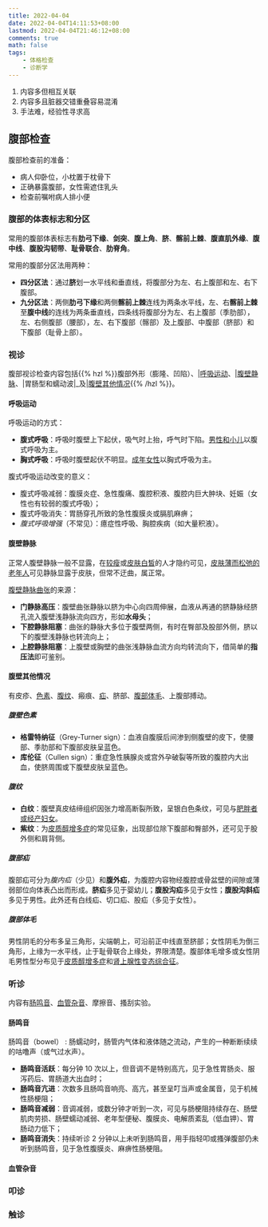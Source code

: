 ```yaml
---
title: 2022-04-04
date: 2022-04-04T14:11:53+08:00
lastmod: 2022-04-04T21:46:12+08:00
comments: true
math: false
tags:
    - 体格检查
    - 诊断学
---
```


1. 内容多但相互关联
2. 内容多且脏器交错重叠容易混淆
3. 手法难，经验性寻求高

## 腹部检查

腹部检查前的准备：

- 病人仰卧位，小枕置于枕骨下
- 正确暴露腹部，女性需遮住乳头
- 检查前嘱咐病人排小便

### 腹部的体表标志和分区

常用的腹部体表标志有**肋弓下缘**、**剑突**、**腹上角**、**脐**、**髂前上棘**、**腹直肌外缘**、**腹中线**、**腹股沟韧带**、**耻骨联合**、**肋脊角**。

常用的腹部分区法用两种：

- **四分区法**：通过**脐**划一水平线和垂直线，将腹部分为左、右上腹部和左、右下腹部。
- **九分区法**：两侧**肋弓下缘**和两侧**髂前上棘**连线为两条水平线，左、右**髂前上棘**至**腹中线**的连线为两条垂直线，四条线将腹部分为左、右上腹部（季肋部），左、右侧腹部（腰部），左、右下腹部（髂部）及上腹部、中腹部（脐部）和下腹部（耻骨上部）。

### 视诊

腹部视诊检查内容包括{{% hzl %}}腹部外形（膨隆、凹陷）、|[呼吸运动](#呼吸运动)、|[腹壁静脉](#腹壁静脉)、|胃肠型和蠕动波|_及|[腹壁其他情况](#腹壁其他情况){{% /hzl %}}。

#### 呼吸运动

呼吸运动的方式：

- **腹式呼吸**：呼吸时腹壁上下起伏，吸气时上抬，呼气时下陷。<ins>男性和小儿</ins>以腹式呼吸为主。
- **胸式呼吸**：呼吸时腹壁起伏不明显。<ins>成年女性</ins>以胸式呼吸为主。

腹式呼吸运动改变的意义：

- 腹式呼吸减弱：腹膜炎症、急性腹痛、腹腔积液、腹腔内巨大肿块、妊娠（女性也有较弱的腹式呼吸）；
- 腹式呼吸消失：胃肠穿孔所致的急性腹膜炎或膈肌麻痹；
- *腹式呼吸增强*（不常见）：癔症性呼吸、胸腔疾病（如大量积液）。

#### 腹壁静脉

正常人腹壁静脉一般不显露，在<ins>较瘦</ins>或<ins>皮肤白皙</ins>的人才隐约可见，<ins>皮肤薄而松弛的老年人</ins>可见静脉显露于皮肤，但常不迂曲，属正常。

<ins>腹壁静脉曲张</ins>的来源：

- **门静脉高压**：腹壁曲张静脉以脐为中心向四周伸展，血液从再通的脐静脉经脐孔流入腹壁浅静脉流向四方，形如**水母头**；
- **下腔静脉阻塞**：曲张的静脉大多位于腹壁两侧，有时在臀部及股部外侧，脐以下的腹壁浅静脉也转流向上；
- **上腔静脉阻塞**：上腹壁或胸壁的曲张浅静脉血流方向均转流向下，借简单的**指压法**即可鉴别。

#### 腹壁其他情况

有皮疹、[色素](#腹壁色素)、[腹纹](#腹纹)、瘢痕、[疝](#腹部疝)、脐部、[腹部体毛](#腹部体毛)、上腹部搏动。

##### 腹壁色素

- **格雷特纳征**（Grey-Turner sign）：血液自腹膜后间渗到侧腹壁的皮下，使腰部、季肋部和下腹部皮肤呈蓝色。
- **库伦征**（Cullen sign）：重症急性胰腺炎或宫外孕破裂等所致的腹腔内大出血，使脐周围或下腹壁皮肤呈蓝色。

##### 腹纹

- **白纹**：腹壁真皮结缔组织因张力增高断裂所致，呈银白色条纹，可见与<ins>肥胖者或经产妇女</ins>。
- **紫纹**：为<ins>皮质醇增多症</ins>的常见征象，出现部位除下腹部和臀部外，还可见于股外侧和肩背侧。

##### 腹部疝

腹部疝可分为*腹内疝*（少见）和**腹外疝**，为腹腔内容物经腹腔或骨盆壁的间隙或薄弱部位向体表凸出而形成。**脐疝**多见于婴幼儿；**腹股沟疝**多见于女性；**腹股沟斜疝**多见于男性。此外还有白线疝、切口疝、股疝（多见于女性）。

##### 腹部体毛

男性阴毛的分布多呈三角形，尖端朝上，可沿前正中线直至脐部；女性阴毛为倒三角形，上缘为一水平线，止于耻骨联合上缘处，界限清楚。腹部体毛增多或女性阴毛男性型分布见于<ins>皮质醇增多症</ins>和<ins>肾上腺性变态综合征</ins>。

### 听诊

内容有[肠鸣音](#肠鸣音)、[血管杂音](#血管杂音)、摩擦音、搔刮实验。

#### 肠鸣音

肠鸣音（bowel）
: 肠蠕动时，肠管内气体和液体随之流动，产生的一种断断续续的咕噜声（或气过水声）。

- **肠鸣音活跃**：每分钟 10 次以上，但音调不是特别高亢，见于急性胃肠炎、服泻药后、胃肠道大出血时；
- **肠鸣音亢进**：次数多且肠鸣音响亮、高亢，甚至呈叮当声或金属音，见于机械性肠梗阻；
- **肠鸣音减弱**：音调减弱，或数分钟才听到一次，可见与肠梗阻持续存在、肠壁肌肉劳损、肠壁蠕动减弱、老年型便秘、腹膜炎、电解质紊乱（低血钾）、胃肠动力低下；
- **肠鸣音消失**：持续听诊 2 分钟以上未听到肠鸣音，用手指轻叩或搔弹腹部仍未听到肠鸣音，见于急性腹膜炎、麻痹性肠梗阻。

#### 血管杂音

### 叩诊

### 触诊

<!-- TODO：诊断学P174-186 -->
